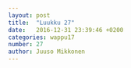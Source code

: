 ```yaml
---
layout: post
title:  "Luukku 27"
date:   2016-12-31 23:39:46 +0200
categories: wappu17
number: 27
author: Juuso Mikkonen
---
```

